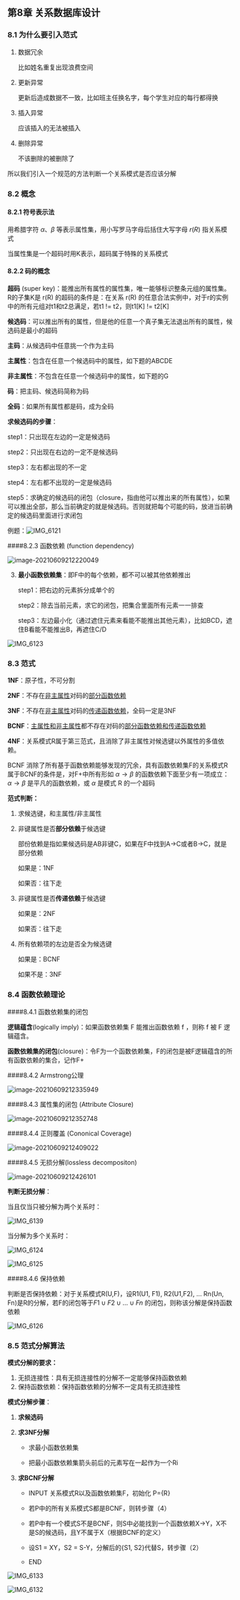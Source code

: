 ## 第8章 关系数据库设计

### 8.1 为什么要引入范式

1. 数据冗余

   比如姓名重复出现浪费空间

2. 更新异常

   更新后造成数据不一致，比如班主任换名字，每个学生对应的每行都得换

3. 插入异常

   应该插入的无法被插入

4. 删除异常

   不该删除的被删除了

所以我们引入一个规范的方法判断一个关系模式是否应该分解

### 8.2 概念

#### 8.2.1 符号表示法

用希腊字符 $\alpha$、$\beta$ 等表示属性集，用小写罗马字母后括住大写字母 $r(R)$ 指关系模式

当属性集是一个超码时用K表示，超码属于特殊的关系模式

#### 8.2.2 码的概念

**超码** (super key)：能推出所有属性的属性集，唯一能够标识整条元组的属性集。R的子集K是 r(R) 的超码的条件是：在关系 r(R) 的任意合法实例中，对于r的实例中的所有元组对t1和t2总满足，若t1 != t2，则t1[K] != t2[K]

**候选码**：可以推出所有的属性，但是他的任意一个真子集无法退出所有的属性，候选码是最小的超码

**主码**：从候选码中任意挑一个作为主码

**主属性**：包含在任意一个候选码中的属性，如下题的ABCDE

**非主属性**：不包含在任意一个候选码中的属性，如下题的G

**码**：把主码、候选码简称为码

**全码**：如果所有属性都是码，成为全码



**求候选码的步骤**：

step1：只出现在左边的一定是候选码

step2：只出现在右边的一定不是候选码

step3：左右都出现的不一定

step4：左右都不出现的一定是候选码

step5：求确定的候选码的闭包（closure，指由他可以推出来的所有属性），如果可以推出全部，那么当前确定的就是候选码。否则就把每个可能的码，放进当前确定的候选码里面进行求闭包

例题：![IMG_6121](https://caiyiimg.oss-cn-shanghai.aliyuncs.com/typora/IMG_6121.PNG)

####8.2.3 函数依赖 (function dependency)

![image-20210609212220049](https://caiyiimg.oss-cn-shanghai.aliyuncs.com/typora/image-20210609212220049.png)

3. **最小函数依赖集**：即F中的每个依赖，都不可以被其他依赖推出

   step1：把右边的元素拆分成单个的

   step2：除去当前元素，求它的闭包，把集合里面所有元素一一排查

   step3：左边最小化（通过遮住元素来看能不能推出其他元素），比如BCD，遮住B看能不能推出B，再遮住C/D

![IMG_6123](https://caiyiimg.oss-cn-shanghai.aliyuncs.com/typora/IMG_6123.PNG)

### 8.3 范式

**1NF**：原子性，不可分割

**2NF**：不存在<u>非主属性</u>对码的<u>部分函数依赖</u> 

**3NF**：不存在<u>非主属性</u>对码的<u>传递函数依赖</u>，全码一定是3NF

**BCNF**：<u>主属性和非主属性</u>都不存在对码的<u>部分函数依赖和传递函数依赖</u>

**4NF**：关系模式R属于第三范式，且消除了非主属性对候选键以外属性的多值依赖。

BCNF 消除了所有基于函数依赖能够发现的冗余，具有函数依赖集F的关系模式R属于BCNF的条件是，对F+中所有形如 $\alpha \rightarrow \beta$ 的函数依赖下面至少有一项成立：$\alpha \rightarrow \beta$ 是平凡的函数依赖，或 $\alpha$ 是模式 R 的一个超码 

**范式判断：**

1. 求候选键，和主属性/非主属性

2. 非键属性是否**部分依赖**于候选键

   部份依赖是指如果候选码是AB非键C，如果在F中找到A→C或者B→C，就是部分依赖

   如果是：1NF

   如果否：往下走

3. 非键属性是否**传递依赖**于候选键

   如果是：2NF

   如果否：往下走

4. 所有依赖项的左边是否全为候选键

   如果是：BCNF

   如果不是：3NF

   

### 8.4 函数依赖理论

####8.4.1 函数依赖集的闭包

**逻辑蕴含**(logically imply)：如果函数依赖集 F 能推出函数依赖 f ，则称 f 被 F 逻辑蕴含。

**函数依赖集的闭包**(closure)：令F为一个函数依赖集，F的闭包是被F逻辑蕴含的所有函数依赖的集合，记作F+



####8.4.2 Armstrong公理

![image-20210609212335949](https://caiyiimg.oss-cn-shanghai.aliyuncs.com/typora/image-20210609212335949.png)

####8.4.3 属性集的闭包  (Attribute Closure)

![image-20210609212352748](https://caiyiimg.oss-cn-shanghai.aliyuncs.com/typora/image-20210609212352748.png)

####8.4.4 正则覆盖 (Cononical Coverage)

![image-20210609212409022](https://caiyiimg.oss-cn-shanghai.aliyuncs.com/typora/image-20210609212409022.png)

####8.4.5 无损分解(lossless decompositon)

![image-20210609212426101](https://caiyiimg.oss-cn-shanghai.aliyuncs.com/typora/image-20210609212426101.png)

**判断无损分解**：

当且仅当只被分解为两个关系时：

![IMG_6139](https://caiyiimg.oss-cn-shanghai.aliyuncs.com/typora/IMG_6139.PNG)

当分解为多个关系时：

![IMG_6124](https://caiyiimg.oss-cn-shanghai.aliyuncs.com/typora/IMG_6124.PNG)

![IMG_6125](https://caiyiimg.oss-cn-shanghai.aliyuncs.com/typora/IMG_6125.PNG)

####8.4.6 保持依赖

判断是否保持依赖：对于关系模式R(U,F)，设R1(U1, F1), R2(U1,F2), ... Rn(Un, Fn)是R的分解，若F的闭包等于$F1\cup F2\cup ...\cup Fn$ 的闭包，则称该分解是保持函数依赖

![IMG_6126](https://caiyiimg.oss-cn-shanghai.aliyuncs.com/typora/IMG_6126.PNG)

### 8.5 范式分解算法

**模式分解的要求：**

1. 无损连接性：具有无损连接性的分解不一定能够保持函数依赖
2. 保持函数依赖：保持函数依赖的分解不一定具有无损连接性

**模式分解步骤**：

1. **求候选码**

2. **求3NF分解**

   - 求最小函数依赖集

   - 把最小函数依赖集箭头前后的元素写在一起作为一个Ri

3. **求BCNF分解**

   - INPUT 关系模式R以及函数依赖集F，初始化 P={R}

   - 若P中的所有关系模式S都是BCNF，则转步骤（4）
   - 若P中有一个模式S不是BCNF，则S中必能找到一个函数依赖X→Y，X不是S的候选码，且Y不属于X（根据BCNF的定义）
   - 设S1 = XY，S2 = S-Y，分解后的{S1, S2}代替S，转步骤（2）
   - END

![IMG_6133](https://caiyiimg.oss-cn-shanghai.aliyuncs.com/typora/IMG_6133.PNG)

![IMG_6132](https://caiyiimg.oss-cn-shanghai.aliyuncs.com/typora/IMG_6132.PNG)